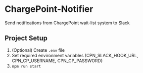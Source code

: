 # ChargePoint-Notifier
Send notifications from ChargePoint wait-list system to Slack

## Project Setup
1.  (Optional) Create `.env` file
2.  Set required environment variables (CPN_SLACK_HOOK_URL, CPN_CP_USERNAME, CPN_CP_PASSWORD)
3.  `npm run start`

